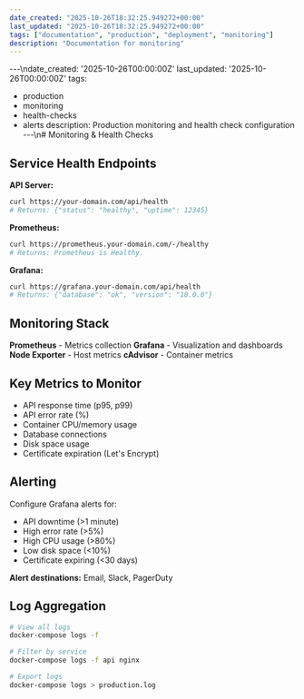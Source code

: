 ```yaml
---
date_created: "2025-10-26T18:32:25.949272+00:00"
last_updated: "2025-10-26T18:32:25.949272+00:00"
tags: ["documentation", "production", "deployment", "monitoring"]
description: "Documentation for monitoring"
---
```


---\ndate_created: '2025-10-26T00:00:00Z'
last_updated: '2025-10-26T00:00:00Z'
tags:

- production
- monitoring
- health-checks
- alerts
  description: Production monitoring and health check configuration
  ---\n# Monitoring & Health Checks

## Service Health Endpoints

**API Server:**

```bash
curl https://your-domain.com/api/health
# Returns: {"status": "healthy", "uptime": 12345}
```

**Prometheus:**

```bash
curl https://prometheus.your-domain.com/-/healthy
# Returns: Prometheus is Healthy.
```

**Grafana:**

```bash
curl https://grafana.your-domain.com/api/health
# Returns: {"database": "ok", "version": "10.0.0"}
```

## Monitoring Stack

**Prometheus** - Metrics collection
**Grafana** - Visualization and dashboards
**Node Exporter** - Host metrics
**cAdvisor** - Container metrics

## Key Metrics to Monitor

- API response time (p95, p99)
- API error rate (%)
- Container CPU/memory usage
- Database connections
- Disk space usage
- Certificate expiration (Let's Encrypt)

## Alerting

Configure Grafana alerts for:

- API downtime (>1 minute)
- High error rate (>5%)
- High CPU usage (>80%)
- Low disk space (<10%)
- Certificate expiring (<30 days)

**Alert destinations:** Email, Slack, PagerDuty

## Log Aggregation

```bash
# View all logs
docker-compose logs -f

# Filter by service
docker-compose logs -f api nginx

# Export logs
docker-compose logs > production.log
```
